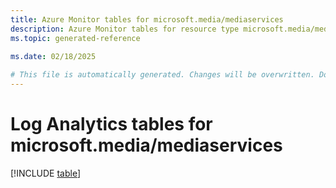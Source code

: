 ```yaml
---
title: Azure Monitor tables for microsoft.media/mediaservices
description: Azure Monitor tables for resource type microsoft.media/mediaservices
ms.topic: generated-reference
   
ms.date: 02/18/2025

# This file is automatically generated. Changes will be overwritten. Do not change this file directly.
---
```


# Log Analytics tables for microsoft.media/mediaservices  

[!INCLUDE [table](~/reusable-content/ce-skilling/azure/includes/azure-monitor/reference/tables/microsoft-media_mediaservices-include.md)]

